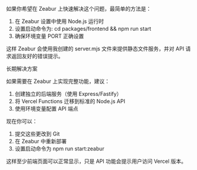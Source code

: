 如果你希望在 Zeabur 上快速解决这个问题，最简单的方法是：

  1. 在 Zeabur 设置中使用 Node.js 运行时
  2. 设置启动命令为: cd packages/frontend && npm run start
  3. 确保环境变量 PORT 正确设置

  这样 Zeabur 会使用我创建的 server.mjs 文件来提供静态文件服务，并对 API
  请求返回友好的错误提示。

  长期解决方案

  如果需要在 Zeabur 上实现完整功能，建议：
  1. 创建独立的后端服务（使用 Express/Fastify）
  2. 将 Vercel Functions 迁移到标准的 Node.js API
  3. 使用环境变量配置 API 端点

  现在你可以：
  1. 提交这些更改到 Git
  2. 在 Zeabur 中重新部署
  3. 设置启动命令为 npm run start:zeabur

  这样至少前端页面可以正常显示，只是 API 功能会提示用户访问 Vercel 版本。